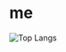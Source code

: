# me

![Top Langs](https://github-readme-stats.vercel.app/api/top-langs/?rananitish=CharalambosIoannou&theme=tokyonight)
